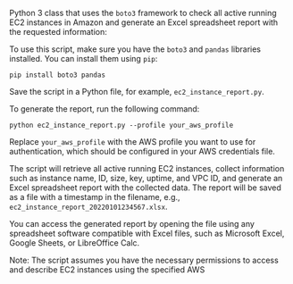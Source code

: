 Python 3 class that uses the `boto3` framework to check all active running EC2 instances 
in Amazon and generate an Excel spreadsheet report with the requested information:

To use this script, make sure you have the `boto3` and `pandas` libraries installed. You can install them using `pip`:

```
pip install boto3 pandas
```

Save the script in a Python file, for example, `ec2_instance_report.py`.

To generate the report, run the following command:

```
python ec2_instance_report.py --profile your_aws_profile
```

Replace `your_aws_profile` with the AWS profile you want to use for authentication, which should be configured in your AWS credentials file.

The script will retrieve all active running EC2 instances, collect information such as instance name, ID, size, key, uptime, and VPC ID, and generate an Excel spreadsheet report with the collected data. The report will be saved as a file with a timestamp in the filename, e.g., `ec2_instance_report_20220101234567.xlsx`.

You can access the generated report by opening the file using any spreadsheet software compatible with Excel files, such as Microsoft Excel, Google Sheets, or LibreOffice Calc.

Note: The script assumes you have the necessary permissions to access and describe EC2 instances using the specified AWS
